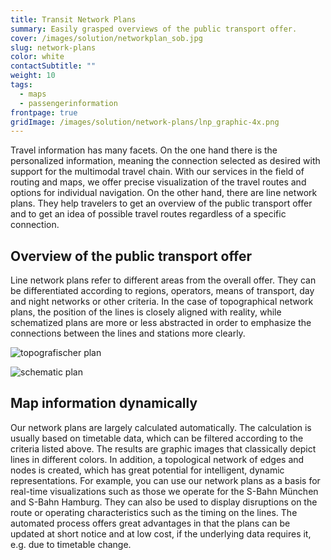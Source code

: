 ```yaml
---
title: Transit Network Plans
summary: Easily grasped overviews of the public transport offer.
cover: /images/solution/networkplan_sob.jpg
slug: network-plans
color: white
contactSubtitle: ""
weight: 10
tags:
  - maps
  - passengerinformation
frontpage: true
gridImage: /images/solution/network-plans/lnp_graphic-4x.png
---
```

Travel information has many facets. On the one hand there is the personalized information, meaning the connection selected as desired with support for the multimodal travel chain. With our services in the field of routing and maps, we offer precise visualization of the travel routes and options for individual navigation. On the other hand, there are line network plans. They help travelers to get an overview of the public transport offer and to get an idea of ​​possible travel routes regardless of a specific connection.

## Overview of the public transport offer

Line network plans refer to different areas from the overall offer. They can be differentiated according to regions, operators, means of transport, day and night networks or other criteria. In the case of topographical network plans, the position of the lines is closely aligned with reality, while schematized plans are more or less abstracted in order to emphasize the connections between the lines and stations more clearly.

![topografischer plan](/images/solution/network-plans/vag_topographisch_2_1000x.png "topografischer plan")

![schematic plan](/images/solution/network-plans/vag_schematisch_2_1000x.png "schematic plan")

## Map information dynamically

Our network plans are largely calculated automatically. The calculation is usually based on timetable data, which can be filtered according to the criteria listed above. The results are graphic images that classically depict lines in different colors.
In addition, a topological network of edges and nodes is created, which has great potential for intelligent, dynamic representations. For example, you can use our network plans as a basis for real-time visualizations such as those we operate for the S-Bahn München and S-Bahn Hamburg. They can also be used to display disruptions on the route or operating characteristics such as the timing on the lines.
The automated process offers great advantages in that the plans can be updated at short notice and at low cost, if the underlying data requires it, e.g. due to timetable change.